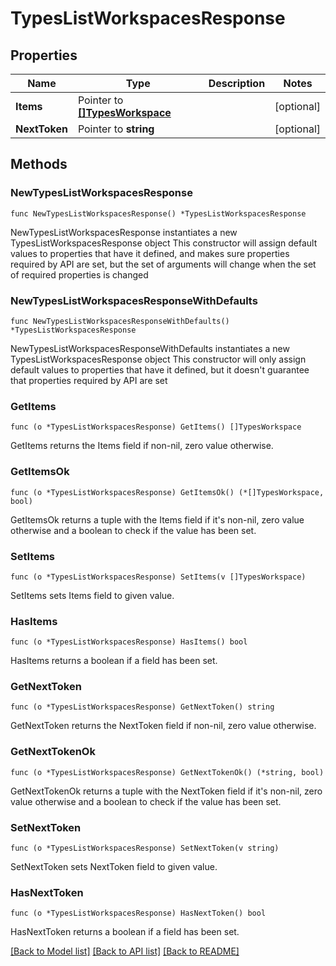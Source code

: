 # TypesListWorkspacesResponse

## Properties

Name | Type | Description | Notes
------------ | ------------- | ------------- | -------------
**Items** | Pointer to [**[]TypesWorkspace**](TypesWorkspace.md) |  | [optional] 
**NextToken** | Pointer to **string** |  | [optional] 

## Methods

### NewTypesListWorkspacesResponse

`func NewTypesListWorkspacesResponse() *TypesListWorkspacesResponse`

NewTypesListWorkspacesResponse instantiates a new TypesListWorkspacesResponse object
This constructor will assign default values to properties that have it defined,
and makes sure properties required by API are set, but the set of arguments
will change when the set of required properties is changed

### NewTypesListWorkspacesResponseWithDefaults

`func NewTypesListWorkspacesResponseWithDefaults() *TypesListWorkspacesResponse`

NewTypesListWorkspacesResponseWithDefaults instantiates a new TypesListWorkspacesResponse object
This constructor will only assign default values to properties that have it defined,
but it doesn't guarantee that properties required by API are set

### GetItems

`func (o *TypesListWorkspacesResponse) GetItems() []TypesWorkspace`

GetItems returns the Items field if non-nil, zero value otherwise.

### GetItemsOk

`func (o *TypesListWorkspacesResponse) GetItemsOk() (*[]TypesWorkspace, bool)`

GetItemsOk returns a tuple with the Items field if it's non-nil, zero value otherwise
and a boolean to check if the value has been set.

### SetItems

`func (o *TypesListWorkspacesResponse) SetItems(v []TypesWorkspace)`

SetItems sets Items field to given value.

### HasItems

`func (o *TypesListWorkspacesResponse) HasItems() bool`

HasItems returns a boolean if a field has been set.

### GetNextToken

`func (o *TypesListWorkspacesResponse) GetNextToken() string`

GetNextToken returns the NextToken field if non-nil, zero value otherwise.

### GetNextTokenOk

`func (o *TypesListWorkspacesResponse) GetNextTokenOk() (*string, bool)`

GetNextTokenOk returns a tuple with the NextToken field if it's non-nil, zero value otherwise
and a boolean to check if the value has been set.

### SetNextToken

`func (o *TypesListWorkspacesResponse) SetNextToken(v string)`

SetNextToken sets NextToken field to given value.

### HasNextToken

`func (o *TypesListWorkspacesResponse) HasNextToken() bool`

HasNextToken returns a boolean if a field has been set.


[[Back to Model list]](../README.md#documentation-for-models) [[Back to API list]](../README.md#documentation-for-api-endpoints) [[Back to README]](../README.md)


